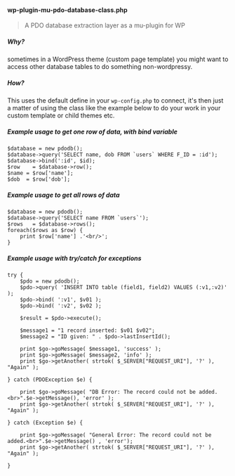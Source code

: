 #### wp-plugin-mu-pdo-database-class.php

> A PDO database extraction layer as a mu-plugin for WP

##### Why?

sometimes in a WordPress theme (custom page template) you might want to access other database tables to do something non-wordpressy.

##### How?

This uses the default define in your `wp-config.php` to connect, it's then just a matter of using the class like the example below to do your work in your custom template or child themes etc.

##### Example usage to get one row of data, with bind variable

    $database = new pdodb();
    $database->query('SELECT name, dob FROM `users` WHERE F_ID = :id');
    $database->bind(':id', $id);
    $row 	= $database->row();
    $name = $row['name'];
    $dob  = $row['dob'];
    
##### Example usage to get all rows of data

    $database = new pdodb();
    $database->query('SELECT name FROM `users`');
    $rows 	= $database->rows();
    foreach($rows as $row) {
        print $row['name'] .'<br/>';
    }
    
##### Example usage with try/catch for exceptions

    try {
    	$pdo = new pdodb();
    	$pdo->query( 'INSERT INTO table (field1, field2) VALUES (:v1,:v2)' );
    	$pdo->bind( ':v1', $v01 );
    	$pdo->bind( ':v2', $v02 );
    	
    	$result = $pdo->execute();
    
    	$message1 = "1 record inserted: $v01 $v02";
    	$message2 = "ID given: " . $pdo->lastInsertId();
    
    	print $go->goMessage( $message1, 'success' );
    	print $go->goMessage( $message2, 'info' );
    	print $go->getAnother( strtok( $_SERVER["REQUEST_URI"], '?' ), "Again" );
    
    } catch (PDOException $e) {
    
    	print $go->goMessage( "DB Error: The record could not be added.<br>".$e->getMessage(), 'error' );
    	print $go->getAnother( strtok( $_SERVER["REQUEST_URI"], '?' ), "Again" );
    
    } catch (Exception $e) {
    
    	print $go->goMessage( "General Error: The record could not be added.<br>".$e->getMessage() , 'error');
    	print $go->getAnother( strtok( $_SERVER["REQUEST_URI"], '?' ), "Again" );
    
    }
